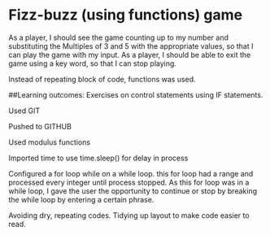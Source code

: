 # Fizz-buzz (using functions) game

As a player, I should see the game counting up to my number and
substituting the Multiples of 3 and 5 with the appropriate values,
so that I can play the game with my input. As a player, I should be able to exit the game using a key word,
 so that I can stop playing.

 Instead of repeating block of code, functions was used.

##Learning outcomes:
Exercises on control statements using IF statements.

Used GIT

Pushed to GITHUB

Used modulus functions

Imported time to use time.sleep() for delay in process

Configured a for loop while on a while loop. this for loop had a range and processed every integer until process stopped. As this for loop was in a while loop, I gave the user the opportunity to continue or stop by breaking the while loop by entering a certain phrase.

Avoiding dry, repeating codes.
Tidying up layout to make code easier to read. 
